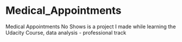 # Medical_Appointments
Medical Appointments No Shows is a project I made while learning the Udacity Course, data analysis - professional track
